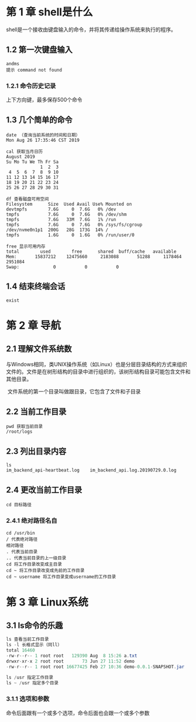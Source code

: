 # 第 1 章 shell是什么

shell是一个接收由键盘输入的命令，并将其传递给操作系统来执行的程序。

## 1.2 第一次键盘输入

```shell
andms
提示 command not found
```

### 1.2.1 命令历史记录

上下方向键，最多保存500个命令

## 1.3 几个简单的命令

```[root@im-test-app ~]# date
date （查询当前系统的时间和日期）
Mon Aug 26 17:35:46 CST 2019

cal 获取当月日历
August 2019    
Su Mo Tu We Th Fr Sa
             1  2  3 
 4  5  6  7  8  9 10 
11 12 13 14 15 16 17 
18 19 20 21 22 23 24 
25 26 27 28 29 30 31 

df 查看磁盘可用空间
Filesystem      Size  Used Avail Use% Mounted on
devtmpfs        7.6G     0  7.6G   0% /dev
tmpfs           7.6G     0  7.6G   0% /dev/shm
tmpfs           7.6G   33M  7.6G   1% /run
tmpfs           7.6G     0  7.6G   0% /sys/fs/cgroup
/dev/nvme0n1p1  200G   28G  173G  14% /
tmpfs           1.6G     0  1.6G   0% /run/user/0

free 显示可用内存
total        used        free      shared  buff/cache   available
Mem:       15837212    12475660     2183088       51288     1178464     2951084
Swap:             0           0           0

```

## 1.4 结束终端会话

```shell
exist
```

# 第 2 章 导航

## 2.1 理解文件系统数

​	与Windows相同，类UNIX操作系统（如Linux）也是分层目录结构的方式来组织文件的。文件是在树形结构的目录中进行组织的，该树形结构目录可能包含文件和其他目录。

​	文件系统的第一个目录叫做跟目录，它包含了文件和子目录

## 2.2 当前工作目录

```shell
pwd 获取当前目录
/root/logs
```

## 2.3 列出目录内容

```shell
ls
im_backend_api-heartbeat.log    im_backend_api.log.20190729.0.log     
```

## 2.4 更改当前工作目录

```shell
cd 目标路径
```

### 2.4.1 绝对路径名自

```shell
cd /usr/bin
/ 代表绝对路径
相对路径
. 代表当前目录 
.. 代表当前目录的上一级目录
cd 将工作目录改变成主目录
cd ~ 将工作目录改变成先前的工作目录
cd ~ username 将工作目录变成username的工作目录
```

# 第 3 章 Linux系统

## 3.1 ls命令的乐趣

```java
ls 查看当前工作目录
ls -l 长格式显示（同ll）
total 16460
-rw-r--r-- 1 root root   129390 Aug  8 15:26 a.txt
drwxr-xr-x 2 root root       73 Jun 27 11:52 demo
-rw-r--r-- 1 root root 16677425 Feb 27 10:36 demo-0.0.1-SNAPSHOT.jar

ls /usr 指定工作目录
ls ~ /usr 指定多个目录
```

### 3.1.1 选项和参数

命令后面跟有一个或多个选项，命令后面也会跟一个或多个参数